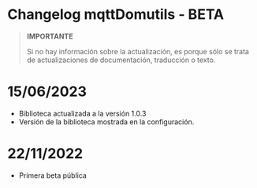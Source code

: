 # Changelog mqttDomutils - BETA

>**IMPORTANTE**
>
>Si no hay información sobre la actualización, es porque sólo se trata de actualizaciones de documentación, traducción o texto.

# 15/06/2023
- Biblioteca actualizada a la versión 1.0.3
- Versión de la biblioteca mostrada en la configuración.

# 22/11/2022
- Primera beta pública
